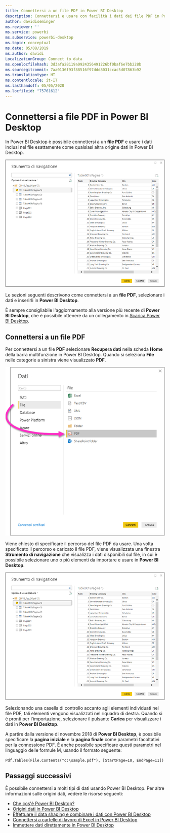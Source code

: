 ```yaml
---
title: Connettersi a un file PDF in Power BI Desktop
description: Connettersi e usare con facilità i dati dei file PDF in Power BI Desktop
author: davidiseminger
ms.reviewer: ''
ms.service: powerbi
ms.subservice: powerbi-desktop
ms.topic: conceptual
ms.date: 05/08/2019
ms.author: davidi
LocalizationGroup: Connect to data
ms.openlocfilehash: 3d3afa28119a0924356491226bf0baf6e7bb228b
ms.sourcegitcommit: 7aa0136f93f88516f97ddd8031ccac5d07863b92
ms.translationtype: HT
ms.contentlocale: it-IT
ms.lasthandoff: 05/05/2020
ms.locfileid: "75761612"
---
```

# <a name="connect-to-pdf-files-in-power-bi-desktop"></a>Connettersi a file PDF in Power BI Desktop
In Power BI Desktop è possibile connettersi a un **file PDF** e usare i dati inclusi nel file esattamente come qualsiasi altra origine dati in Power BI Desktop.

![Connettersi ai dati in file PDF](media/desktop-connect-pdf/connect-pdf-04.png)

Le sezioni seguenti descrivono come connettersi a un **file PDF**, selezionare i dati e inserirli in **Power BI Desktop**.

È sempre consigliabile l'aggiornamento alla versione più recente di **Power BI Desktop**, che è possibile ottenere da un collegamento in [Scarica Power BI Desktop](desktop-get-the-desktop.md). 

## <a name="connect-to-a-pdf-file"></a>Connettersi a un file PDF
Per connettersi a un file **PDF** selezionare **Recupera dati** nella scheda **Home** della barra multifunzione in Power BI Desktop. Quando si seleziona **File** nelle categorie a sinistra viene visualizzato **PDF**.

![Selezionare PDF in Recupera dati](media/desktop-connect-pdf/connect-pdf-01.png)

Viene chiesto di specificare il percorso del file PDF da usare. Una volta specificato il percorso e caricato il file PDF, viene visualizzata una finestra **Strumento di navigazione** che visualizza i dati disponibili sul file, in cui è possibile selezionare uno o più elementi da importare e usare in **Power BI Desktop**.

![Connettersi ai dati in file PDF](media/desktop-connect-pdf/connect-pdf-04.png)

Selezionando una casella di controllo accanto agli elementi individuati nel file PDF, tali elementi vengono visualizzati nel riquadro di destra. Quando si è pronti per l'importazione, selezionare il pulsante **Carica** per visualizzare i dati in **Power BI Desktop**.

A partire dalla versione di novembre 2018 di **Power BI Desktop**, è possibile specificare la **pagina iniziale** e la **pagina finale** come parametri facoltativi per la connessione PDF. È anche possibile specificare questi parametri nel linguaggio delle formule M, usando il formato seguente:

`Pdf.Tables(File.Contents("c:\sample.pdf"), [StartPage=10, EndPage=11])`


## <a name="next-steps"></a>Passaggi successivi
È possibile connettersi a molti tipi di dati usando Power BI Desktop. Per altre informazioni sulle origini dati, vedere le risorse seguenti:

* [Che cos'è Power BI Desktop?](desktop-what-is-desktop.md)
* [Origini dati in Power BI Desktop](desktop-data-sources.md)
* [Effettuare il data shaping e combinare i dati con Power BI Desktop](desktop-shape-and-combine-data.md)
* [Connettersi a cartelle di lavoro di Excel in Power BI Desktop](desktop-connect-excel.md)   
* [Immettere dati direttamente in Power BI Desktop](desktop-enter-data-directly-into-desktop.md)   


